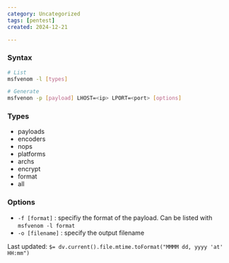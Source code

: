 ```yaml
---
category: Uncategorized
tags: [pentest]
created: 2024-12-21

---
```

### Syntax
```bash
# List
msfvenom -l [types]

# Generate
msfvenon -p [payload] LHOST=<ip> LPORT=<port> [options]
```
### Types
- payloads
- encoders
- nops
- platforms
- archs
- encrypt
- format
- all
### Options
- `-f [format]` : specifiy the format of the payload. Can be listed with `msfvenom -l format`
- `-o [filename]` : specify the output filename


Last updated: `$= dv.current().file.mtime.toFormat("MMMM dd, yyyy 'at' HH:mm")`
